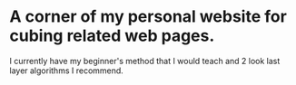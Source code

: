 # A corner of my personal website for cubing related web pages.

I currently have my beginner's method that I would teach and 2 look last layer algorithms I recommend. 